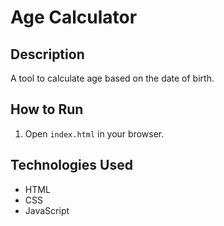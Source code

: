 
# Age Calculator

## Description
A tool to calculate age based on the date of birth.

## How to Run
1. Open `index.html` in your browser.

## Technologies Used
- HTML
- CSS
- JavaScript

